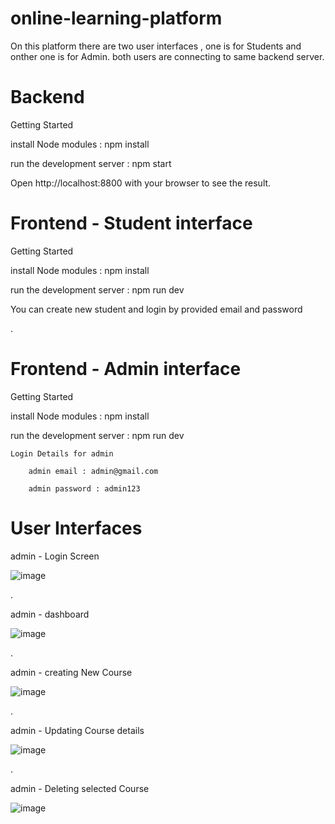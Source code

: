 # online-learning-platform

On this platform there are two user interfaces , one is for Students and onther one is for Admin. both users are connecting to same backend server.

# Backend
Getting Started

install Node modules : npm install

run the development server : npm start

Open http://localhost:8800 with your browser to see the result.


# Frontend - Student interface

Getting Started

install Node modules : npm install

run the development server : npm run dev

You can create new student and login by provided email and password

.

# Frontend - Admin interface

Getting Started

install Node modules : npm install

run the development server : npm run dev

    Login Details for admin
    
        admin email : admin@gmail.com
        
        admin password : admin123


# User Interfaces    
    
admin -  Login Screen

![image](https://github.com/S-Dissanayake/online-learning-platform/assets/89515541/6d04a5b0-0ede-481b-a49e-4f6b8f1f0557)

.

admin  - dashboard

![image](https://github.com/S-Dissanayake/online-learning-platform/assets/89515541/4e106953-6f42-439f-841c-fe5f1b87f943)

.

admin - creating New Course 

![image](https://github.com/S-Dissanayake/online-learning-platform/assets/89515541/fbbb1d21-892b-4248-ac85-2a355b71b168)

.

admin - Updating Course details

![image](https://github.com/S-Dissanayake/online-learning-platform/assets/89515541/4d084398-24a1-4f02-84ac-422f7db22928)

.

admin - Deleting selected Course

![image](https://github.com/S-Dissanayake/online-learning-platform/assets/89515541/ad09468f-8032-4e89-9987-e7ffbd6aced7)








